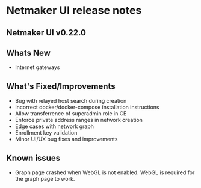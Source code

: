 # Netmaker UI release notes

## Netmaker UI v0.22.0

## Whats New
- Internet gateways

## What's Fixed/Improvements
- Bug with relayed host search during creation
- Incorrect docker/docker-compose installation instructions
- Allow transferrence of superadmin role in CE
- Enforce private address ranges in network creation
- Edge cases with network graph
- Enrollment key validation
- Minor UI/UX bug fixes and improvements


## Known issues
- Graph page crashed when WebGL is not enabled. WebGL is required for the graph page to work.
